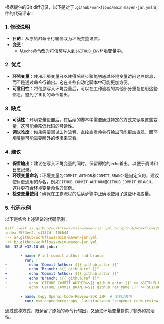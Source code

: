 根据提供的Git diff记录，以下是对于`.github/workflows/main-maven-jar.yml`文件的代码评审：

### 1. 修改说明
- **目的**：从原始的命令行输出改为环境变量设置。
- **变更**：
  - 从`echo`命令改为将信息写入到`$GITHUB_ENV`环境变量中。

### 2. 优点
- **环境变量**：使用环境变量可以使得后续步骤能够通过环境变量访问这些信息，而不是通过命令行输出。这在某些自动化脚本中可能更加方便。
- **可重用性**：将信息写入环境变量后，可以在工作流程的其他部分重复使用这些信息，避免了重复的命令输出。

### 3. 缺点
- **可读性**：环境变量设置后，在后续的脚本中需要通过特定的方式来读取这些变量，这可能会降低代码的可读性。
- **调试难度**：如果需要调试工作流程，直接查看命令行输出可能更加直观，而环境变量可能需要额外的步骤来查看。

### 4. 建议
- **保留输出**：建议在写入环境变量的同时，保留原始的`echo`输出，以便于调试和日志记录。
- **环境变量命名**：环境变量名`COMMIT_AUTHOR`和`COMMIT_BRANCH`是自定义的，建议使用更通用的命名，例如`GITHUB_COMMIT_AUTHOR`和`GITHUB_COMMIT_BRANCH`，这样更符合环境变量命名的惯例。
- **检查变量使用**：确保在工作流程的后续步骤中正确地使用了这些环境变量。

### 5. 代码示例
以下是结合上述建议的代码示例：

```yaml
diff --git a/.github/workflows/main-maven-jar.yml b/.github/workflows/main-maven-jar.yml
index 5533ee2..e4137df 100644
--- a/.github/workflows/main-maven-jar.yml
+++ b/.github/workflows/main-maven-jar.yml
@@ -32,8 +32,10 @@ jobs:
 
       - name: Print commit author and branch
         run: |
-          echo "Commit Author: ${{ github.actor }}"
-          echo "Branch: ${{ github.ref }}"
+          echo "Commit Author: ${{ github.actor }}"
+          echo "Branch: ${{ github.ref }}"
+          echo "GITHUB_COMMIT_AUTHOR=${{ github.actor }}" >> $GITHUB_ENV
+          echo "GITHUB_COMMIT_BRANCH=${{ github.ref_name }}" >> $GITHUB_ENV
 
       - name: Copy Openai-Code-Review-SDK JAR  # 复制JAR包
         run: mvn dependency:copy -Dartifact=com.lz:openai-code-review-sdk:1.0 -DoutputDirectory=./libs
```

通过这种方式，既保留了原始的命令行输出，又通过环境变量提供了额外的灵活性。